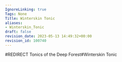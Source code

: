 ```yaml
---
IgnoreLinking: true
Tags: None
Title: Winterskin Tonic
aliases:
- Winterskin_Tonic
draft: false
revision_date: 2023-05-13 14:49:32+00:00
revision_id: 100740
---
```


#REDIRECT Tonics of the Deep Forest#Winterskin Tonic